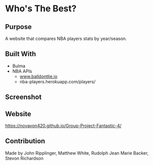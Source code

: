 # Who's The Best?

## Purpose
A website that compares NBA players stats by year/season.

## Built With
* Bulma
* NBA APIs
  * www.balldontlie.io
  * nba-players.herokuapp.com/players/

## Screenshot

## Website
https://novavon420.github.io/Group-Project-Fantastic-4/

## Contribution
Made by John Ripplinger, Matthew White, Rudolph Jean Marie Backer, Stevon Richardson
